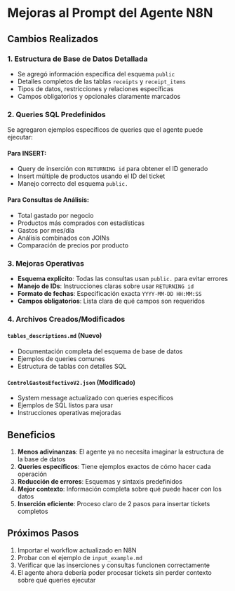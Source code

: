# Mejoras al Prompt del Agente N8N

## Cambios Realizados

### 1. **Estructura de Base de Datos Detallada**
- Se agregó información específica del esquema `public`
- Detalles completos de las tablas `receipts` y `receipt_items`
- Tipos de datos, restricciones y relaciones específicas
- Campos obligatorios y opcionales claramente marcados

### 2. **Queries SQL Predefinidos**
Se agregaron ejemplos específicos de queries que el agente puede ejecutar:

#### Para INSERT:
- Query de inserción con `RETURNING id` para obtener el ID generado
- Insert múltiple de productos usando el ID del ticket
- Manejo correcto del esquema `public.`

#### Para Consultas de Análisis:
- Total gastado por negocio
- Productos más comprados con estadísticas
- Gastos por mes/día
- Análisis combinados con JOINs
- Comparación de precios por producto

### 3. **Mejoras Operativas**
- **Esquema explícito**: Todas las consultas usan `public.` para evitar errores
- **Manejo de IDs**: Instrucciones claras sobre usar `RETURNING id`
- **Formato de fechas**: Especificación exacta `YYYY-MM-DD HH:MM:SS`
- **Campos obligatorios**: Lista clara de qué campos son requeridos

### 4. **Archivos Creados/Modificados**

#### `tables_descriptions.md` (Nuevo)
- Documentación completa del esquema de base de datos
- Ejemplos de queries comunes
- Estructura de tablas con detalles SQL

#### `ControlGastosEfectivoV2.json` (Modificado)
- System message actualizado con queries específicos
- Ejemplos de SQL listos para usar
- Instrucciones operativas mejoradas

## Beneficios

1. **Menos adivinanzas**: El agente ya no necesita imaginar la estructura de la base de datos
2. **Queries específicos**: Tiene ejemplos exactos de cómo hacer cada operación
3. **Reducción de errores**: Esquemas y sintaxis predefinidos
4. **Mejor contexto**: Información completa sobre qué puede hacer con los datos
5. **Inserción eficiente**: Proceso claro de 2 pasos para insertar tickets completos

## Próximos Pasos

1. Importar el workflow actualizado en N8N
2. Probar con el ejemplo de `input_example.md`
3. Verificar que las inserciones y consultas funcionen correctamente
4. El agente ahora debería poder procesar tickets sin perder contexto sobre qué queries ejecutar